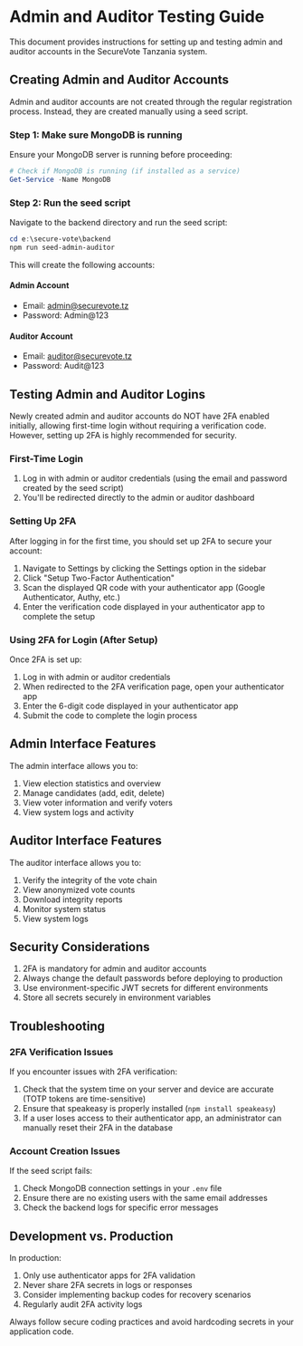 # Admin and Auditor Testing Guide

This document provides instructions for setting up and testing admin and auditor accounts in the SecureVote Tanzania system.

## Creating Admin and Auditor Accounts

Admin and auditor accounts are not created through the regular registration process. Instead, they are created manually using a seed script.

### Step 1: Make sure MongoDB is running

Ensure your MongoDB server is running before proceeding:

```powershell
# Check if MongoDB is running (if installed as a service)
Get-Service -Name MongoDB
```

### Step 2: Run the seed script

Navigate to the backend directory and run the seed script:

```powershell
cd e:\secure-vote\backend
npm run seed-admin-auditor
```

This will create the following accounts:

#### Admin Account
- Email: admin@securevote.tz
- Password: Admin@123

#### Auditor Account
- Email: auditor@securevote.tz
- Password: Audit@123

## Testing Admin and Auditor Logins

Newly created admin and auditor accounts do NOT have 2FA enabled initially, allowing first-time login without requiring a verification code. However, setting up 2FA is highly recommended for security.

### First-Time Login

1. Log in with admin or auditor credentials (using the email and password created by the seed script)
2. You'll be redirected directly to the admin or auditor dashboard

### Setting Up 2FA

After logging in for the first time, you should set up 2FA to secure your account:

1. Navigate to Settings by clicking the Settings option in the sidebar
2. Click "Setup Two-Factor Authentication"
3. Scan the displayed QR code with your authenticator app (Google Authenticator, Authy, etc.)
4. Enter the verification code displayed in your authenticator app to complete the setup

### Using 2FA for Login (After Setup)

Once 2FA is set up:

1. Log in with admin or auditor credentials
2. When redirected to the 2FA verification page, open your authenticator app
3. Enter the 6-digit code displayed in your authenticator app
4. Submit the code to complete the login process

## Admin Interface Features

The admin interface allows you to:

1. View election statistics and overview
2. Manage candidates (add, edit, delete)
3. View voter information and verify voters
4. View system logs and activity

## Auditor Interface Features

The auditor interface allows you to:

1. Verify the integrity of the vote chain
2. View anonymized vote counts
3. Download integrity reports
4. Monitor system status
5. View system logs

## Security Considerations

1. 2FA is mandatory for admin and auditor accounts
2. Always change the default passwords before deploying to production
3. Use environment-specific JWT secrets for different environments
4. Store all secrets securely in environment variables

## Troubleshooting

### 2FA Verification Issues

If you encounter issues with 2FA verification:

1. Check that the system time on your server and device are accurate (TOTP tokens are time-sensitive)
2. Ensure that speakeasy is properly installed (`npm install speakeasy`)
3. If a user loses access to their authenticator app, an administrator can manually reset their 2FA in the database

### Account Creation Issues

If the seed script fails:

1. Check MongoDB connection settings in your `.env` file
2. Ensure there are no existing users with the same email addresses
3. Check the backend logs for specific error messages

## Development vs. Production

In production:

1. Only use authenticator apps for 2FA validation
2. Never share 2FA secrets in logs or responses
3. Consider implementing backup codes for recovery scenarios
4. Regularly audit 2FA activity logs

Always follow secure coding practices and avoid hardcoding secrets in your application code.
